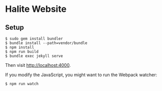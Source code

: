 # Halite Website

## Setup

    $ sudo gem install bundler
    $ bundle install --path=vendor/bundle
    $ npm install
    $ npm run build
    $ bundle exec jekyll serve
    
Then visit <http://localhost:4000>.
    
If you modify the JavaScript, you might want to run the Webpack watcher:

    $ npm run watch